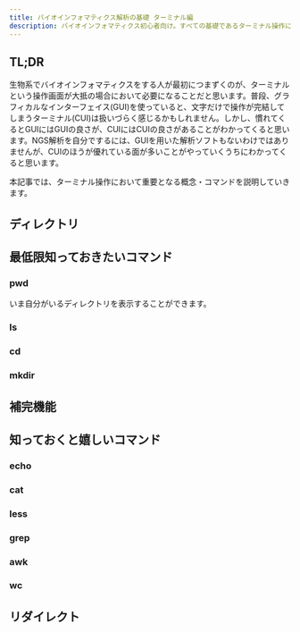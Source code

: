 ```yaml
---
title: バイオインフォマティクス解析の基礎 ターミナル編
description: バイオインフォマティクス初心者向け。すべての基礎であるターミナル操作に関する説明を丁寧にやっていきます。
---
```


## TL;DR

生物系でバイオインフォマティクスをする人が最初につまずくのが、ターミナルという操作画面が大抵の場合において必要になることだと思います。普段、グラフィカルなインターフェイス(GUI)を使っていると、文字だけで操作が完結してしまうターミナル(CUI)は扱いづらく感じるかもしれません。しかし、慣れてくるとGUIにはGUIの良さが、CUIにはCUIの良さがあることがわかってくると思います。NGS解析を自分でするには、GUIを用いた解析ソフトもないわけではありませんが、CUIのほうが優れている面が多いことがやっていくうちにわかってくると思います。

本記事では、ターミナル操作において重要となる概念・コマンドを説明していきます。

## ディレクトリ

## 最低限知っておきたいコマンド

### pwd

いま自分がいるディレクトリを表示することができます。

### ls

### cd

### mkdir

## 補完機能

## 知っておくと嬉しいコマンド

### echo

### cat

### less

### grep

### awk

### wc

## リダイレクト
